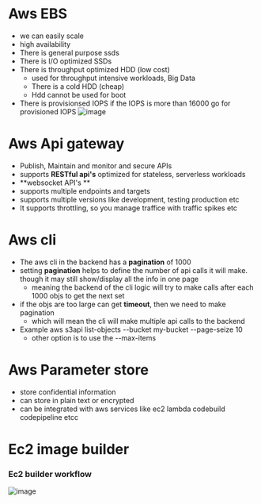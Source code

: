 # Aws EBS
* we can easily scale
* high availability
* There is general purpose ssds
* There is I/O optimized SSDs
* There is throughput optimized HDD (low cost)
    * used for throughput intensive workloads, Big Data
    * There is a cold HDD (cheap)
    * Hdd cannot be used for boot 
* There is provisionsed IOPS if the IOPS is more than 16000 go for provisioned IOPS
![image](https://github.com/ronitwilson/aws_developer-cert/assets/9934360/0a202e87-11b1-429c-9909-fbb67fddee32)

# Aws Api gateway
* Publish, Maintain and monitor and secure APIs
* supports **RESTful api's** optimized for stateless, serverless workloads
* **websocket API's **
* supports multiple endpoints and targets
* supports multiple versions like development, testing production etc
* It supports throttling, so you manage traffice with traffic spikes etc 

# Aws cli
* The aws cli in the backend has a **pagination** of 1000
* setting **pagination** helps to define the number of api calls it will make. though it may still show/display all the info in one page
    * meaning the backend of the cli logic will try to make calls after each 1000 objs to get the next set
* if the objs are too large can get **timeout**,  then we need to make pagination
    * which will mean the cli will make multiple api calls to the backend
* Example aws s3api list-objects --bucket my-bucket --page-seize 10
    * other option is to use the --max-items

# Aws Parameter store
* store confidential information
* can store in plain text or encrypted
* can be integrated with aws services like ec2 lambda codebuild codepipeline etcc

# Ec2 image builder
### Ec2 builder workflow
![image](https://github.com/ronitwilson/aws_developer-cert/assets/9934360/769d1d02-9255-47b6-924a-cf7d4967682f)
